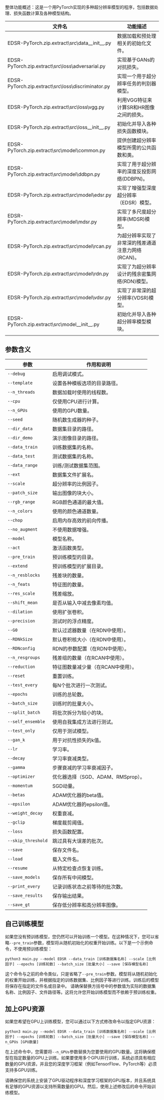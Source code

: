 整体功能概述：这是一个用PyTorch实现的多种超分辨率模型的程序，包括数据处理、损失函数计算及各种模型结构。

| 文件名                                             | 功能描述                                           |
| -------------------------------------------------- | -------------------------------------------------- |
| EDSR-PyTorch.zip.extract\src\data__init__.py       | 数据加载和预处理相关的初始化文件。                 |
| EDSR-PyTorch.zip.extract\src\loss\adversarial.py   | 实现基于GANs的对抗损失。                           |
| EDSR-PyTorch.zip.extract\src\loss\discriminator.py | 实现一个用于超分辨率任务的判别器模型。             |
| EDSR-PyTorch.zip.extract\src\loss\vgg.py           | 利用VGG特征来计算SR和HR图像之间的损失。            |
| EDSR-PyTorch.zip.extract\src\loss__init__.py       | 初始化并导入各种损失函数模块。                     |
| EDSR-PyTorch.zip.extract\src\model\common.py       | 提供创建超分辨率模型所需的公共函数和类。           |
| EDSR-PyTorch.zip.extract\src\model\ddbpn.py        | 实现了用于超分辨率的深度反投影网络(DDBPN)。        |
| EDSR-PyTorch.zip.extract\src\model\edsr.py         | 实现了增强型深度超分辨率（EDSR）模型。             |
| EDSR-PyTorch.zip.extract\src\model\mdsr.py         | 实现了多尺度超分辨率(MDSR)模型。                   |
| EDSR-PyTorch.zip.extract\src\model\rcan.py         | 为超分辨率实现了非常深的残差通道注意力网络(RCAN)。 |
| EDSR-PyTorch.zip.extract\src\model\rdn.py          | 实现了为超分辨率设计的残余密集网络(RDN)模型。      |
| EDSR-PyTorch.zip.extract\src\model\vdsr.py         | 实现了非常深的超分辨率(VDSR)模型。                 |
| EDSR-PyTorch.zip.extract\src\model__init__.py      | 初始化并导入各种超分辨率模型模块。                 |
|                                                    |                                                    |

## 参数含义

|参数|作用和说明|
|---|---|
|`--debug`|启用调试模式。|
|`--template`|设置各种模板选项的目录路径。|
|`--n_threads`|数据加载时使用的线程数。|
|`--cpu`|仅使用CPU进行计算。|
|`--n_GPUs`|使用的GPU数量。|
|`--seed`|随机数生成器的种子。|
|`--dir_data`|数据集目录的路径。|
|`--dir_demo`|演示图像目录的路径。|
|`--data_train`|训练数据集的名称。|
|`--data_test`|测试数据集的名称。|
|`--data_range`|训练/测试数据集范围。|
|`--ext`|数据集文件扩展名。|
|`--scale`|超分辨率的比例因子。|
|`--patch_size`|输出图像的块大小。|
|`--rgb_range`|RGB颜色通道的最大值。|
|`--n_colors`|使用的颜色通道数量。|
|`--chop`|启用内存高效的前向传播。|
|`--no_augment`|不使用数据增强。|
|`--model`|模型名称。|
|`--act`|激活函数类型。|
|`--pre_train`|预训练模型的目录。|
|`--extend`|预训练模型的扩展目录。|
|`--n_resblocks`|残差块的数量。|
|`--n_feats`|特征图的数量。|
|`--res_scale`|残差缩放。|
|`--shift_mean`|是否从输入中减去像素均值。|
|`--dilation`|使用扩张卷积。|
|`--precision`|测试时的浮点精度。|
|`--G0`|默认过滤器数量（在RDN中使用）。|
|`--RDNkSize`|默认卷积核大小（在RDN中使用）。|
|`--RDNconfig`|RDN的参数配置（在RDN中使用）。|
|`--n_resgroups`|残差组的数量（在RCAN中使用）。|
|`--reduction`|特征图数量减少量（在RCAN中使用）。|
|`--reset`|重置训练。|
|`--test_every`|每N个批次进行一次测试。|
|`--epochs`|训练的总轮数。|
|`--batch_size`|训练时的批量大小。|
|`--split_batch`|将批次拆分为较小的块。|
|`--self_ensemble`|使用自我集成方法进行测试。|
|`--test_only`|仅用于测试模型。|
|`--gan_k`|用于对抗性损失的k值。|
|`--lr`|学习率。|
|`--decay`|学习率衰减类型。|
|`--gamma`|步骤衰减的学习率衰减因子。|
|`--optimizer`|优化器选择（SGD、ADAM、RMSprop）。|
|`--momentum`|SGD动量。|
|`--betas`|ADAM优化器的beta值。|
|`--epsilon`|ADAM优化器的epsilon值。|
|`--weight_decay`|权重衰减。|
|`--gclip`|梯度裁剪阈值。|
|`--loss`|损失函数配置。|
|`--skip_threshold`|跳过具有大误差的批次。|
|`--save`|保存文件名。|
|`--load`|载入文件名。|
|`--resume`|从特定检查点恢复训练。|
|`--save_models`|保存所有中间模型。|
|`--print_every`|记录训练状态之前等待的批次数。|
|`--save_results`|保存输出结果。|
|`--save_gt`|保存低分辨率和高分辨率图像。|

## 自己训练模型
如果您没有预训练模型，您仍然可以开始训练一个模型。在这种情况下，您可以省略`--pre_train`参数，模型将从随机初始化的权重开始训练。以下是一个示例命令，不使用预训练模型：
``` shell
python3 main.py --model EDSR --data_train [训练数据集名称] --scale [比例因子] --epochs [训练轮数] --batch_size [批量大小] --save [保存模型名称]
```

这个命令与之前的命令类似，只是省略了`--pre_train`参数。模型将从随机初始化的权重开始训练，并根据指定的训练数据集、比例因子等进行训练。训练后的模型将保存在指定的文件名或目录中。
请确保替换方括号中的参数值为实际的数据集名称、比例因子、文件路径等。这将允许您开始训练模型而不依赖于预训练权重。

## 加上GPU资源
如果您希望在GPU上训练模型，您可以通过以下方式修改命令以指定GPU资源：
```shell
python3 main.py --model EDSR --data_train [训练数据集名称] --scale [比例因子] --epochs [训练轮数] --batch_size [批量大小] --save [保存模型名称] --n_GPUs [GPU数量]
```

在上述命令中，您需要将`--n_GPUs`参数替换为您要使用的GPU数量。这将确保模型在指定数量的GPU上训练。如果要使用多个GPU并行训练，系统必须具有相应数量的GPU资源，并且您的深度学习框架（例如TensorFlow、PyTorch等）必须支持多GPU训练。

请确保您的系统上安装了GPU驱动程序和深度学习框架的GPU版本，并且系统具有足够的GPU资源以支持所需数量的GPU。然后，使用上述修改后的命令开始训练模型。